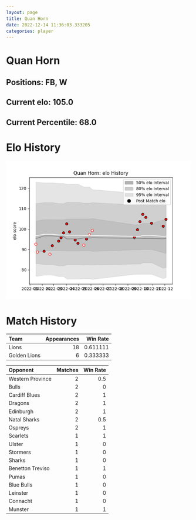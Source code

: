```yaml
---  
layout: page  
title: Quan Horn  
date: 2022-12-14 11:36:03.333205  
categories: player  
---
```

# Quan Horn

## Positions: FB, W

## Current elo: 105.0

## Current Percentile: 68.0

# Elo History


![elo history](history_QuanHorn.png)
# Match History


| Team         |   Appearances |   Win Rate |
|:-------------|--------------:|-----------:|
| Lions        |            18 |   0.611111 |
| Golden Lions |             6 |   0.333333 |

| Opponent         |   Matches |   Win Rate |
|:-----------------|----------:|-----------:|
| Western Province |         2 |        0.5 |
| Bulls            |         2 |        0   |
| Cardiff Blues    |         2 |        1   |
| Dragons          |         2 |        1   |
| Edinburgh        |         2 |        1   |
| Natal Sharks     |         2 |        0.5 |
| Ospreys          |         2 |        1   |
| Scarlets         |         1 |        1   |
| Ulster           |         1 |        0   |
| Stormers         |         1 |        0   |
| Sharks           |         1 |        0   |
| Benetton Treviso |         1 |        1   |
| Pumas            |         1 |        0   |
| Blue Bulls       |         1 |        0   |
| Leinster         |         1 |        0   |
| Connacht         |         1 |        0   |
| Munster          |         1 |        1   |